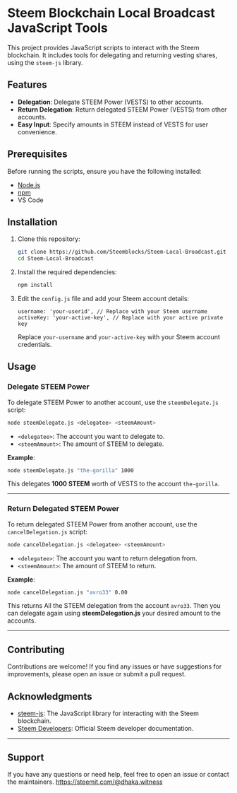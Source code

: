 # Steem Blockchain Local Broadcast JavaScript Tools

This project provides JavaScript scripts to interact with the Steem blockchain. It includes tools for delegating and returning vesting shares, using the `steem-js` library.

## Features

- **Delegation**: Delegate STEEM Power (VESTS) to other accounts.
- **Return Delegation**: Return delegated STEEM Power (VESTS) from other accounts.
- **Easy Input**: Specify amounts in STEEM instead of VESTS for user convenience.

## Prerequisites

Before running the scripts, ensure you have the following installed:

- [Node.js](https://nodejs.org/)
- [npm](https://www.npmjs.com/)
- VS Code

## Installation

1. Clone this repository:

   ```bash
   git clone https://github.com/Steemblocks/Steem-Local-Broadcast.git
   cd Steem-Local-Broadcast
   ```

2. Install the required dependencies:

   ```bash
   npm install
   ```

3. Edit the `config.js` file and add your Steem account details:

   ```
   username: 'your-userid', // Replace with your Steem username
   activeKey: 'your-active-key', // Replace with your active private key
   ```

   Replace `your-username` and `your-active-key` with your Steem account credentials.

## Usage

### Delegate STEEM Power 

To delegate STEEM Power to another account, use the `steemDelegate.js` script:

```bash
node steemDelegate.js <delegatee> <steemAmount>
```

- `<delegatee>`: The account you want to delegate to.
- `<steemAmount>`: The amount of STEEM to delegate.

**Example**:

```bash
node steemDelegate.js "the-gorilla" 1000
```

This delegates **1000 STEEM** worth of VESTS to the account `the-gorilla`.

---

### Return Delegated STEEM Power

To return delegated STEEM Power from another account, use the `cancelDelegation.js` script:

```bash
node cancelDelegation.js <delegatee> <steemAmount>
```

- `<delegatee>`: The account you want to return delegation from.
- `<steemAmount>`: The amount of STEEM to return.

**Example**:

```bash
node cancelDelegation.js "avro33" 0.00
```

This returns All the STEEM delegation from the account `avro33`. Then you can delegate again using **steemDelegation.js** your desired amount to the accounts. 


---

## Contributing

Contributions are welcome! If you find any issues or have suggestions for improvements, please open an issue or submit a pull request.

## Acknowledgments

- [steem-js](https://github.com/steemit/steem-js): The JavaScript library for interacting with the Steem blockchain.
- [Steem Developers](https://developers.steem.io/): Official Steem developer documentation.

---

## Support

If you have any questions or need help, feel free to open an issue or contact the maintainers.
https://steemit.com/@dhaka.witness
